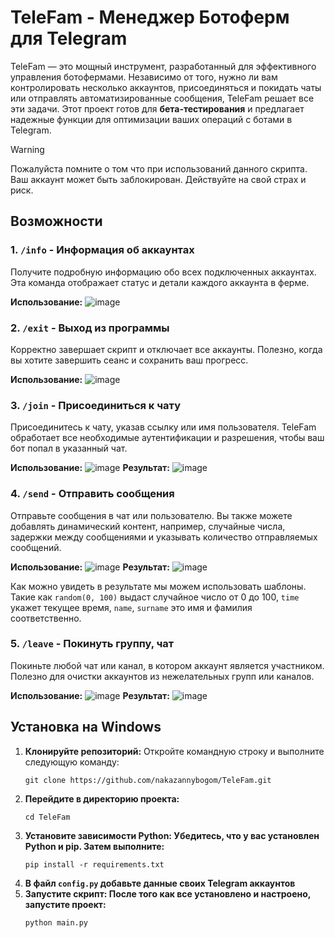# TeleFam - Менеджер Ботоферм для Telegram

TeleFam — это мощный инструмент, разработанный для эффективного управления ботофермами. Независимо от того, нужно ли вам контролировать несколько аккаунтов, присоединяться и покидать чаты или отправлять автоматизированные сообщения, TeleFam решает все эти задачи. Этот проект готов для **бета-тестирования** и предлагает надежные функции для оптимизации ваших операций с ботами в Telegram.

> [!WARNING]
Пожалуйста помните о том что при использований данного скрипта. Ваш аккаунт может быть заблокирован. Действуйте на свой страх и риск.

## Возможности

### 1. `/info` - Информация об аккаунтах
Получите подробную информацию обо всех подключенных аккаунтах. Эта команда отображает статус и детали каждого аккаунта в ферме.

**Использование:**
![image](https://github.com/user-attachments/assets/a42a878b-19fa-4b7c-8492-da4e146af5cc)

### 2. `/exit` - Выход из программы
Корректно завершает скрипт и отключает все аккаунты. Полезно, когда вы хотите завершить сеанс и сохранить ваш прогресс.

**Использование:**
![image](https://github.com/user-attachments/assets/7a9a7996-0207-424c-b8ea-c1b57aed1dfd)

### 3. `/join` - Присоединиться к чату
Присоединитесь к чату, указав ссылку или имя пользователя. TeleFam обработает все необходимые аутентификации и разрешения, чтобы ваш бот попал в указанный чат.

**Использование:**
![image](https://github.com/user-attachments/assets/a9e1421e-2682-4bd1-a195-e96733615b11)
**Результат:**
![image](https://github.com/user-attachments/assets/bae175ca-f033-42a4-b6ae-dcb04617252b)

### 4. `/send` - Отправить сообщения
Отправьте сообщения в чат или пользователю. Вы также можете добавлять динамический контент, например, случайные числа, задержки между сообщениями и указывать количество отправляемых сообщений.

**Использование:**
![image](https://github.com/user-attachments/assets/3efdf1ef-8ac9-4567-9f79-27f4917f9123)
**Результат:**
![image](https://github.com/user-attachments/assets/a69d2218-122c-4066-a3e2-6a83d116b6b0)

Как можно увидеть в результате мы можем использовать шаблоны. Такие как `random(0, 100)` выдаст случайное число от 0 до 100, `time` укажет текущее время, `name`, `surname` это имя и фамилия соответственно.

### 5. `/leave` - Покинуть группу, чат
Покиньте любой чат или канал, в котором аккаунт является участником. Полезно для очистки аккаунтов из нежелательных групп или каналов.

**Использование:**
![image](https://github.com/user-attachments/assets/f6a2fdf5-30c6-4d92-9278-82ace45ec694)
**Результат:**
![image](https://github.com/user-attachments/assets/7b476802-7301-4b3f-a036-d6da7130b4f0)

## Установка на Windows

1. **Клонируйте репозиторий:**
   Откройте командную строку и выполните следующую команду:
   ```
   git clone https://github.com/nakazannybogom/TeleFam.git
2. **Перейдите в директорию проекта:**
   ```
   cd TeleFam
3. **Установите зависимости Python: Убедитесь, что у вас установлен Python и pip. Затем выполните:**
   ```
   pip install -r requirements.txt
4. **В файл `config.py` добавьте данные своих Telegram аккаунтов**
5. **Запустите скрипт: После того как все установлено и настроено, запустите проект:**
   ```
   python main.py




